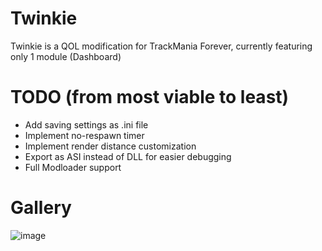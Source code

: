 # Twinkie
Twinkie is a QOL modification for TrackMania Forever, currently featuring only 1 module (Dashboard)

# TODO (from most viable to least)
- Add saving settings as .ini file
- Implement no-respawn timer
- Implement render distance customization
- Export as ASI instead of DLL for easier debugging
- Full Modloader support

# Gallery
![image](https://github.com/user-attachments/assets/eb555ec6-9cd4-4ef4-8df3-e632492fcebf)

